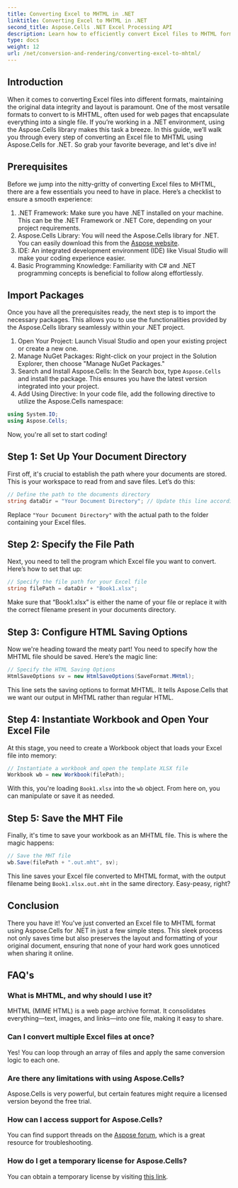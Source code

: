 ```yaml
---
title: Converting Excel to MHTML in .NET
linktitle: Converting Excel to MHTML in .NET
second_title: Aspose.Cells .NET Excel Processing API
description: Learn how to efficiently convert Excel files to MHTML format in .NET with Aspose.Cells, boosting your reporting and data-sharing capabilities.
type: docs
weight: 12
url: /net/conversion-and-rendering/converting-excel-to-mhtml/
---
```

## Introduction

When it comes to converting Excel files into different formats, maintaining the original data integrity and layout is paramount. One of the most versatile formats to convert to is MHTML, often used for web pages that encapsulate everything into a single file. If you’re working in a .NET environment, using the Aspose.Cells library makes this task a breeze. In this guide, we’ll walk you through every step of converting an Excel file to MHTML using Aspose.Cells for .NET. So grab your favorite beverage, and let's dive in!

## Prerequisites

Before we jump into the nitty-gritty of converting Excel files to MHTML, there are a few essentials you need to have in place. Here’s a checklist to ensure a smooth experience:

1. .NET Framework: Make sure you have .NET installed on your machine. This can be the .NET Framework or .NET Core, depending on your project requirements.
2. Aspose.Cells Library: You will need the Aspose.Cells library for .NET. You can easily download this from the [Aspose website](https://releases.aspose.com/cells/net/).
3. IDE: An integrated development environment (IDE) like Visual Studio will make your coding experience easier.
4. Basic Programming Knowledge: Familiarity with C# and .NET programming concepts is beneficial to follow along effortlessly.

## Import Packages

Once you have all the prerequisites ready, the next step is to import the necessary packages. This allows you to use the functionalities provided by the Aspose.Cells library seamlessly within your .NET project.

1. Open Your Project: Launch Visual Studio and open your existing project or create a new one.
2. Manage NuGet Packages: Right-click on your project in the Solution Explorer, then choose "Manage NuGet Packages."
3. Search and Install Aspose.Cells: In the Search box, type `Aspose.Cells` and install the package. This ensures you have the latest version integrated into your project.
4. Add Using Directive: In your code file, add the following directive to utilize the Aspose.Cells namespace:

```csharp
using System.IO;
using Aspose.Cells;
```

Now, you're all set to start coding!

## Step 1: Set Up Your Document Directory

First off, it's crucial to establish the path where your documents are stored. This is your workspace to read from and save files. Let’s do this:

```csharp
// Define the path to the documents directory
string dataDir = "Your Document Directory"; // Update this line accordingly
```

Replace `"Your Document Directory"` with the actual path to the folder containing your Excel files.

## Step 2: Specify the File Path

Next, you need to tell the program which Excel file you want to convert. Here’s how to set that up:

```csharp
// Specify the file path for your Excel file
string filePath = dataDir + "Book1.xlsx";
```

Make sure that “Book1.xlsx” is either the name of your file or replace it with the correct filename present in your documents directory.

## Step 3: Configure HTML Saving Options

Now we're heading toward the meaty part! You need to specify how the MHTML file should be saved. Here’s the magic line:

```csharp
// Specify the HTML Saving Options
HtmlSaveOptions sv = new HtmlSaveOptions(SaveFormat.MHtml);
```

This line sets the saving options to format MHTML. It tells Aspose.Cells that we want our output in MHTML rather than regular HTML.

## Step 4: Instantiate Workbook and Open Your Excel File

At this stage, you need to create a Workbook object that loads your Excel file into memory:

```csharp
// Instantiate a workbook and open the template XLSX file
Workbook wb = new Workbook(filePath);
```

With this, you're loading `Book1.xlsx` into the `wb` object. From here on, you can manipulate or save it as needed.

## Step 5: Save the MHT File

Finally, it's time to save your workbook as an MHTML file. This is where the magic happens:

```csharp
// Save the MHT file
wb.Save(filePath + ".out.mht", sv);
```

This line saves your Excel file converted to MHTML format, with the output filename being `Book1.xlsx.out.mht` in the same directory. Easy-peasy, right?

## Conclusion

There you have it! You've just converted an Excel file to MHTML format using Aspose.Cells for .NET in just a few simple steps. This sleek process not only saves time but also preserves the layout and formatting of your original document, ensuring that none of your hard work goes unnoticed when sharing it online.

## FAQ's

### What is MHTML, and why should I use it?
MHTML (MIME HTML) is a web page archive format. It consolidates everything—text, images, and links—into one file, making it easy to share.

### Can I convert multiple Excel files at once?
Yes! You can loop through an array of files and apply the same conversion logic to each one.

### Are there any limitations with using Aspose.Cells?
Aspose.Cells is very powerful, but certain features might require a licensed version beyond the free trial.

### How can I access support for Aspose.Cells?
You can find support threads on the [Aspose forum](https://forum.aspose.com/c/cells/9), which is a great resource for troubleshooting.

### How do I get a temporary license for Aspose.Cells?
You can obtain a temporary license by visiting [this link](https://purchase.aspose.com/temporary-license/).
